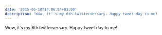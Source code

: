 ```yaml
---
date: '2015-06-18T14:06:54+01:00'
description: 'Wow, it''s my 6th twitterversary. Happy tweet day to me!'
---
```

Wow, it's my 6th twitterversary. Happy tweet day to me!
